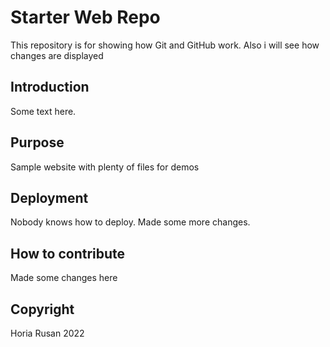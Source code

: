 # Starter Web Repo

This repository is for showing how Git and GitHub work.
Also i will see how changes are displayed

## Introduction

Some text here.

## Purpose

Sample website with plenty of files for demos

## Deployment

Nobody knows how to deploy.
Made some more changes.

## How to contribute

Made some changes here

## Copyright

Horia Rusan 2022